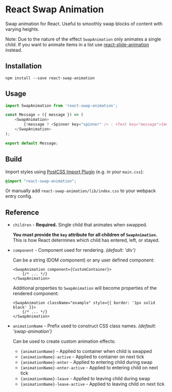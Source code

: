 # React Swap Animation

Swap animation for React. Useful to smoothly swap blocks of content with varying heights. 

Note: Due to the nature of the effect `SwapAnimation` only animates a single child. If you want to animate items in a list use [react-slide-animation](https://github.com/cyberthom/react-slide-animation) instead. 


## Installation

```
npm install --save react-swap-animation
```


## Usage

```JavaScript
import SwapAnimation from 'react-swap-animation';

const Message = ({ message }) => (
    <SwapAnimation>
        {!message ? <Spinner key="spinner" /> : <Text key="message">{message}</Text>}
    </SwapAnimation>
);

export default Message;
```



## Build

Import styles using [PostCSS Import Plugin](https://github.com/postcss/postcss-import) (e.g. in your `main.css`):

```CSS
@import "react-swap-animation";
```

Or manually add `react-swap-animation/lib/index.css` to your webpack entry config.


## Reference

* `children` - **Required.** Single child that animates when swapped. 

    **You must provide the `key` attribute for all children of `SwapAnimation`.** This is how React determines which child has entered, left, or stayed.

* `component` - Component used for rendering. *(default: 'div')*

    Can be a string (DOM component) or any user defined component:

    ```
    <SwapAnimation component={CustomContainer}>
        {/* ... */}
    </SwapAnimation>
    ```

    Additional properties to `SwapAnimation` will become properties of the rendered component:

    ```
    <SwapAnimation className="example" style={{ border: '1px solid black' }}>
        {/* ... */}
    </SwapAnimation>
    ```

* `animationName` - Prefix used to construct CSS class names. *(default: 'swap-animation')*

    Can be used to create custom animation effects:

    - `{animationName}` - Applied to container when child is swapped
    - `{animationName}-active` - Applied to container on next tick
    - `{animationName}-enter` - Applied to entering child during swap
    - `{animationName}-enter-active` - Applied to entering child on next tick
    - `{animationName}-leave` - Applied to leaving child during swap
    - `{animationName}-leave-active` - Applied to leaving child on next tick

